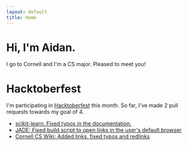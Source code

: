```yaml
---
layout: default
title: Home
---
```


<div class="jumbotron">
  <h1 class="display-1">Hi, I'm Aidan.</h1>
  <p class="lead">I go to Cornell and I'm a CS major. Pleased to meet you!</p>

  <section class="social">
    <a href="https://www.linkedin.com/in/aidan-fitz" title="LinkedIn"><i class="fa fa-linkedin" aria-hidden="true"></i></a>
    <a href="https://github.com/aidan-fitz" title="GitHub"><i class="fa fa-github" aria-hidden="true"></i></a>
    <a href="https://medium.com/@fitzTheDreamer" title="Medium"><i class="fa fa-medium" aria-hidden="true"></i></a>
    <a href="https://www.flickr.com/photos/itsaidanfitz/" title="Flickr"><i class="fa fa-flickr" aria-hidden="true"></i></a>
    <a href="mailto:acf67@cornell.edu" title="Email Me"><i class="fa fa-envelope" aria-hidden="true"></i></a>
  </section>
</div>

# Hacktoberfest

I'm participating in [Hacktoberfest](https://hacktoberfest.digitalocean.com/) this month. So far,
I've made 2 pull requests towards my goal of 4.

- [scikit-learn: Fixed typos in the documentation.](https://github.com/scikit-learn/scikit-learn/pull/9878)
- [JADE: Fixed build script to open links in the user's default browser](https://github.com/6004x/jade/pull/18)
- [Cornell CS Wiki: Added links, fixed typos and redlinks](https://github.com/CornellCSWiki/CornellCSWiki/pull/31)
